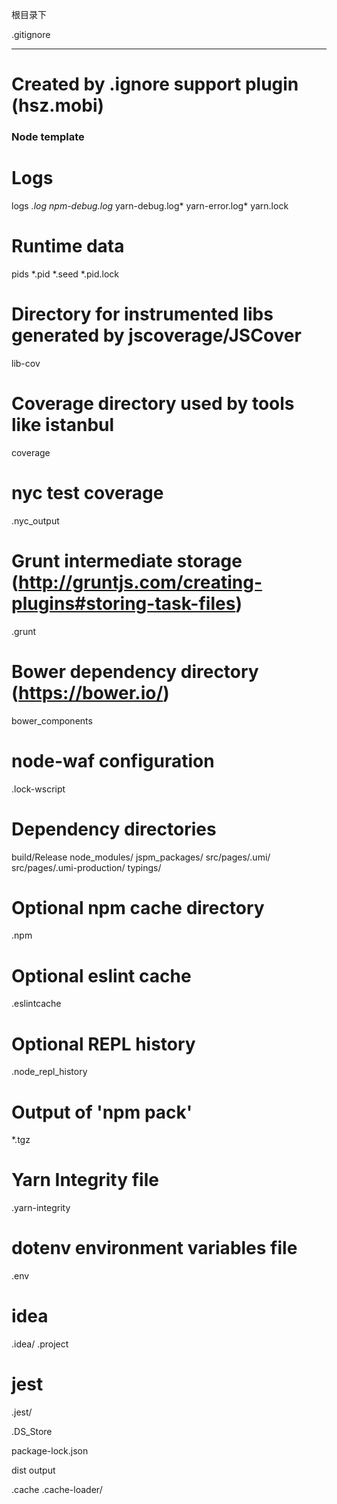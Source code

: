 根目录下

.gitignore

---------------------------



# Created by .ignore support plugin (hsz.mobi)
### Node template
# Logs
logs
*.log
npm-debug.log*
yarn-debug.log*
yarn-error.log*
yarn.lock

# Runtime data
pids
*.pid
*.seed
*.pid.lock

# Directory for instrumented libs generated by jscoverage/JSCover
lib-cov

# Coverage directory used by tools like istanbul
coverage

# nyc test coverage
.nyc_output

# Grunt intermediate storage (http://gruntjs.com/creating-plugins#storing-task-files)
.grunt

# Bower dependency directory (https://bower.io/)
bower_components

# node-waf configuration
.lock-wscript

# Dependency directories
build/Release
node_modules/
jspm_packages/
src/pages/.umi/
src/pages/.umi-production/
typings/

# Optional npm cache directory
.npm

# Optional eslint cache
.eslintcache

# Optional REPL history
.node_repl_history

# Output of 'npm pack'
*.tgz

# Yarn Integrity file
.yarn-integrity

# dotenv environment variables file
.env

# idea
.idea/
.project

# jest
.jest/

.DS_Store

package-lock.json

dist
output

.cache
.cache-loader/

